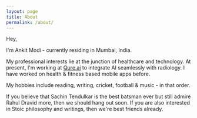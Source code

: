 ```yaml
---
layout: page
title: About
permalink: /about/
---
```


Hey,

I'm Ankit Modi - currently residing in Mumbai, India.

My professional interests lie at the junction of healthcare and technology. At present, I'm working at [Qure.ai](https://qure.ai/) to integrate AI seamlessly with radiology. I have worked on health & fitness based mobile apps before.

My hobbies include reading, writing, cricket, football & music - in that order.

If you believe that Sachin Tendulkar is the best batsman ever but still admire Rahul Dravid more, then we should hang out soon. If you are also interested in Stoic philosophy and writings, then we're best friends already.

<!-- ### Contact me

[a.modi1422@gmail.com](mailto:a.modi1422@gmail.com) -->
